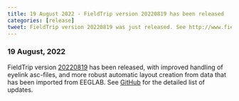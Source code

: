 ```yaml
---
title: 19 August 2022 - FieldTrip version 20220819 has been released
categories: [release]
tweet: FieldTrip version 20220819 was just released. See http://www.fieldtriptoolbox.org/#19-august-2022
---
```


### 19 August, 2022

FieldTrip version [20220819](http://github.com/fieldtrip/fieldtrip/releases/tag/20220819) has been released, with improved handling of eyelink asc-files, and more robust automatic layout creation from data that has been imported from EEGLAB. 
See [GitHub](https://github.com/fieldtrip/fieldtrip/compare/20220809...20220819) for the detailed list of updates.
